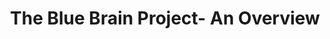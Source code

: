 ---
title: The Blue Brain Project- An Overview
tags: [Blue Brain, Computer Vision]
style: fill
color: success
description: What it is and the technological progress so far
external_url: https://medium.com/the-research-nest/the-blue-brain-project-an-overview-2301cddf8c4b
---